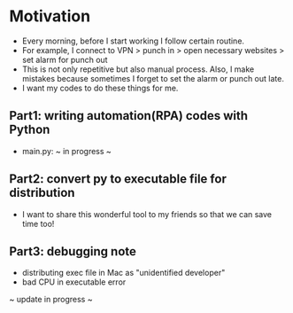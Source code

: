 # Motivation
- Every morning, before I start working I follow certain routine. 
- For example, I connect to VPN > punch in > open necessary websites > set alarm for punch out
- This is not only repetitive but also manual process. Also, I make mistakes because sometimes I forget to set the alarm or punch out late.
- I want my codes to do these things for me.

## Part1: writing automation(RPA) codes with Python
- main.py: ~ in progress ~

## Part2: convert py to executable file for distribution
- I want to share this wonderful tool to my friends so that we can save time too!

## Part3: debugging note
- distributing exec file in Mac as "unidentified developer"
- bad CPU in executable error 

~ update in progress ~
